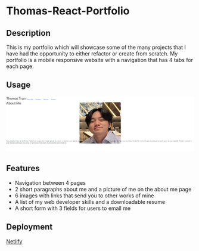 # Thomas-React-Portfolio

## Description
This is my portfolio which will showcase some of the many projects that I have had the opportunity to either refactor or create from scratch. My portfolio is a mobile responsive website with a navigation that has 4 tabs for each page. 

## Usage
![img](./src/images/main--thomas-tran.netlify.app_.png)

## Features
- Navigation between 4 pages
- 2 short paragraphs about me and a picture of me on the about me page
- 6 images with links that send you to other works of mine
- A list of my web developer skills and a downloadable resume
- A short form with 3 fields for users to email me 

## Deployment
[Netlify](https://main--thomas-tran.netlify.app/)